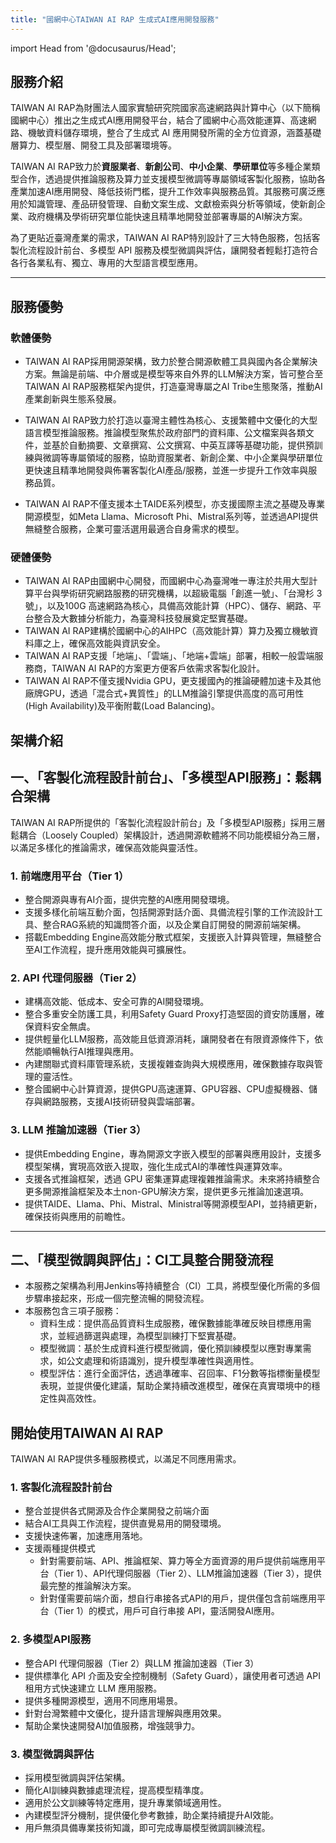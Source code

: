 ```yaml
---
title: "國網中心TAIWAN AI RAP 生成式AI應用開發服務"
---
```

import Head from '@docusaurus/Head';

<Head>
  <title>Home | NCHC RAP</title>
</Head>

## **服務介紹**  

TAIWAN AI RAP為財團法人國家實驗研究院國家高速網路與計算中心（以下簡稱國網中心）推出之生成式AI應用開發平台，結合了國網中心高效能運算、高速網路、機敏資料儲存環境，整合了生成式 AI 應用開發所需的全方位資源，涵蓋基礎層算力、模型層、開發工具及部署環境等。

TAIWAN AI RAP致力於**資服業者**、**新創公司**、**中小企業**、**學研單位**等多種企業類型合作，透過提供推論服務及算力並支援模型微調等專屬領域客製化服務，協助各產業加速AI應用開發、降低技術門檻，提升工作效率與服務品質。其服務可廣泛應用於知識管理、產品研發管理、自動文案生成、文獻檢索與分析等領域，使新創企業、政府機構及學術研究單位能快速且精準地開發並部署專屬的AI解決方案。

為了更貼近臺灣產業的需求，TAIWAN AI RAP特別設計了三大特色服務，包括客製化流程設計前台、多模型 API 服務及模型微調與評估，讓開發者輕鬆打造符合各行各業私有、獨立、專用的大型語言模型應用。


---

## **服務優勢**  

### **軟體優勢**

- TAIWAN AI RAP採用開源架構，致力於整合開源軟體工具與國內各企業解決方案。無論是前端、中介層或是模型等來自外界的LLM解決方案，皆可整合至TAIWAN AI RAP服務框架內提供，打造臺灣專屬之AI Tribe生態聚落，推動AI產業創新與生態系發展。

- TAIWAN AI RAP致力於打造以臺灣主體性為核心、支援繁體中文優化的大型語言模型推論服務。推論模型聚焦於政府部門的資料庫、公文檔案與各類文件，並基於自動摘要、文章撰寫、公文撰寫、中英互譯等基礎功能，提供預訓練與微調等專屬領域的服務，協助資服業者、新創企業、中小企業與學研單位更快速且精準地開發與佈署客製化AI產品/服務，並進一步提升工作效率與服務品質。

- TAIWAN AI RAP不僅支援本土TAIDE系列模型，亦支援國際主流之基礎及專業開源模型，如Meta Llama、Microsoft Phi、Mistral系列等，並透過API提供無縫整合服務，企業可靈活選用最適合自身需求的模型。

### **硬體優勢**

- TAIWAN AI RAP由國網中心開發，而國網中心為臺灣唯一專注於共用大型計算平台與學術研究網路服務的研究機構，以超級電腦「創進一號」、「台灣杉 3 號」，以及100G 高速網路為核心，具備高效能計算（HPC）、儲存、網路、平台整合及大數據分析能力，為臺灣科技發展奠定堅實基礎。
- TAIWAN AI RAP建構於國網中心的AIHPC（高效能計算）算力及獨立機敏資料庫之上，確保高效能與資訊安全。
- TAIWAN AI RAP支援「地端」、「雲端」、「地端+雲端」部署，相較一般雲端服務商，TAIWAN AI RAP的方案更方便客戶依需求客製化設計。
- TAIWAN AI RAP不僅支援Nvidia GPU，更支援國內的推論硬體加速卡及其他廠牌GPU，透過「混合式+異質性」的LLM推論引擎提供高度的高可用性(High Availability)及平衡附載(Load Balancing)。

## **架構介紹**

## **一、「客製化流程設計前台」、「多模型API服務」：鬆耦合架構**

TAIWAN AI RAP所提供的「客製化流程設計前台」及「多模型API服務」採用三層鬆耦合（Loosely Coupled）架構設計，透過開源軟體將不同功能模組分為三層，以滿足多樣化的推論需求，確保高效能與靈活性。


### **1. 前端應用平台（Tier 1）**

- 整合開源與專有AI介面，提供完整的AI應用開發環境。
- 支援多樣化前端互動介面，包括開源對話介面、具備流程引擎的工作流設計工具、整合RAG系統的知識問答介面，以及企業自訂開發的開源前端架構。
- 搭載Embedding Engine高效能分散式框架，支援嵌入計算與管理，無縫整合至AI工作流程，提升應用效能與可擴展性。

### **2. API 代理伺服器（Tier 2）**

- 建構高效能、低成本、安全可靠的AI開發環境。
- 整合多重安全防護工具，利用Safety Guard Proxy打造堅固的資安防護層，確保資料安全無虞。
- 提供輕量化LLM服務，高效能且低資源消耗，讓開發者在有限資源條件下，依然能順暢執行AI推理與應用。
- 內建關聯式資料庫管理系統，支援複雜查詢與大規模應用，確保數據存取與管理的靈活性。
- 整合國網中心計算資源，提供GPU高速運算、GPU容器、CPU虛擬機器、儲存與網路服務，支援AI技術研發與雲端部署。

### **3. LLM 推論加速器（Tier 3）**

- 提供Embedding Engine，專為開源文字嵌入模型的部署與應用設計，支援多模型架構，實現高效嵌入提取，強化生成式AI的準確性與運算效率。
- 支援各式推論框架，透過 GPU 密集運算處理複雜推論需求。未來將持續整合更多開源推論框架及本土non-GPU解決方案，提供更多元推論加速選項。
- 提供TAIDE、Llama、Phi、Mistral、Ministral等開源模型API，並持續更新，確保技術與應用的前瞻性。
---
## **二、「模型微調與評估」：CI工具整合開發流程**

- 本服務之架構為利用Jenkins等持續整合（CI）工具，將模型優化所需的多個步驟串接起來，形成一個完整流暢的開發流程。
- 本服務包含三項子服務：
  - 資料生成：提供高品質資料生成服務，確保數據能準確反映目標應用需求，並經過篩選與處理，為模型訓練打下堅實基礎。
  - 模型微調：基於生成資料進行模型微調，優化預訓練模型以應對專業需求，如公文處理和術語識別，提升模型準確性與適用性。
  - 模型評估：進行全面評估，透過準確率、召回率、F1分數等指標衡量模型表現，並提供優化建議，幫助企業持續改進模型，確保在真實環境中的穩定性與高效性。

## **開始使用TAIWAN AI RAP**

TAIWAN AI RAP提供多種服務模式，以滿足不同應用需求。

### 1. 客製化流程設計前台

- 整合並提供各式開源及合作企業開發之前端介面
- 結合AI工具與工作流程，提供直覺易用的開發環境。
- 支援快速佈署，加速應用落地。
- 支援兩種提供模式
  - 針對需要前端、API、推論框架、算力等全方面資源的用戶提供前端應用平台（Tier 1）、API代理伺服器（Tier 2）、LLM推論加速器（Tier 3），提供最完整的推論解決方案。
  - 針對僅需要前端介面，想自行串接各式API的用戶，提供僅包含前端應用平台（Tier 1）的模式，用戶可自行串接 API，靈活開發AI應用。

### 2. 多模型API服務

- 整合API 代理伺服器（Tier 2）與LLM 推論加速器（Tier 3）
- 提供標準化 API 介面及安全控制機制（Safety Guard），讓使用者可透過 API 租用方式快速建立 LLM 應用服務。
- 提供多種開源模型，適用不同應用場景。
- 針對台灣繁體中文優化，提升語言理解與應用效果。
- 幫助企業快速開發AI加值服務，增強競爭力。

### 3. 模型微調與評估

- 採用模型微調與評估架構。
- 簡化AI訓練與數據處理流程，提高模型精準度。
- 適用於公文訓練等特定應用，提升專業領域適用性。
- 內建模型評分機制，提供優化參考數據，助企業持續提升AI效能。
- 用戶無須具備專業技術知識，即可完成專屬模型微調訓練流程。



